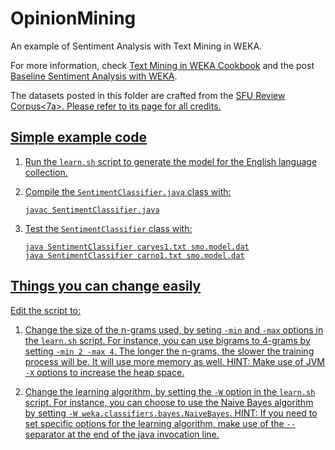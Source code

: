 OpinionMining
=============

An example of Sentiment Analysis with Text Mining in WEKA.

For more information, check <a href="http://www.esp.uem.es/jmgomez/tmweka">Text Mining in WEKA Cookbook</a> and the post <a href="http://jmgomezhidalgo.blogspot.com.es/2013/06/baseline-sentiment-analysis-with-weka.html">Baseline Sentiment Analysis with WEKA</a>.

The datasets posted in this folder are crafted from the <a href="http://www.sfu.ca/~mtaboada/research/SFU_Review_Corpus.html">SFU Review Corpus<7a>. Please refer to its page for all credits.

Simple example code
-------------------

1. Run the `learn.sh` script to generate the model for the English language collection.

2. Compile the `SentimentClassifier.java` class with:

    ```
	javac SentimentClassifier.java
	```

3. Test the `SentimentClassifier` class with:

    ```
	java SentimentClassifier caryes1.txt smo.model.dat
    java SentimentClassifier carno1.txt smo.model.dat
	```
	
Things you can change easily
----------------------------

Edit the script to:

1. Change the size of the n-grams used, by seting `-min` and `-max` options in the `learn.sh` script. For instance, you can use bigrams to 4-grams by setting `-min 2 -max 4`. The longer the n-grams, the slower the training process will be. It will use more memory as well. HINT: Make use of JVM `-X` options to increase the heap space.

2. Change the learning algorithm, by setting the `-W` option in the `learn.sh` script. For instance, you can choose to use the Naive Bayes algorithm by setting `-W weka.classifiers.bayes.NaiveBayes`. HINT: If you need to set specific options for the learning algorithm, make use of the `--` separator at the end of the java invocation line.